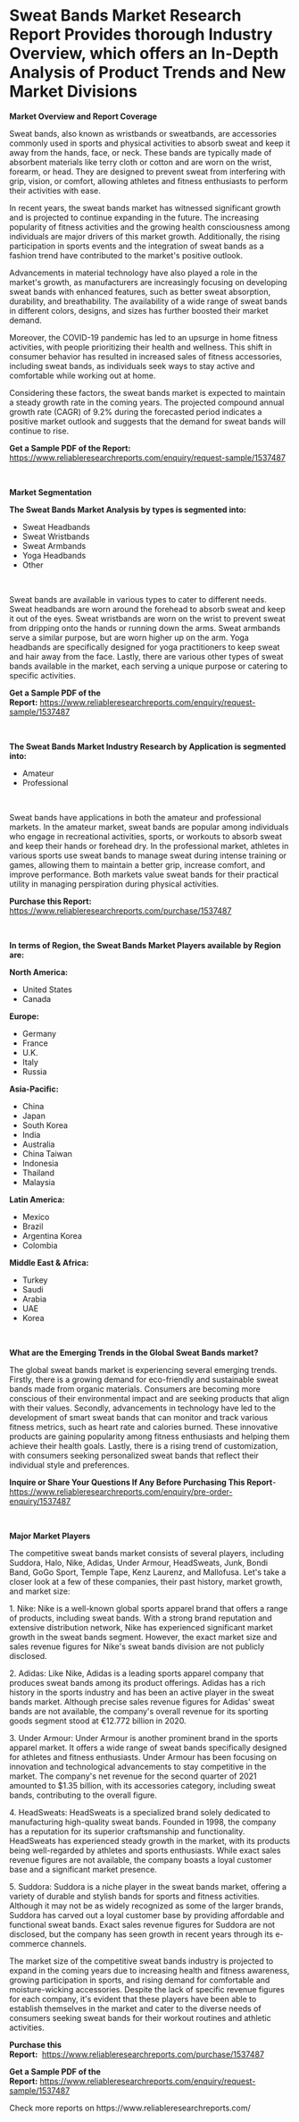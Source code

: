 <p><h1>Sweat Bands Market Research Report Provides thorough Industry Overview, which offers an In-Depth Analysis of Product Trends and New Market Divisions</h1></p><p><strong>Market Overview and Report Coverage</strong></p>
<p><p>Sweat bands, also known as wristbands or sweatbands, are accessories commonly used in sports and physical activities to absorb sweat and keep it away from the hands, face, or neck. These bands are typically made of absorbent materials like terry cloth or cotton and are worn on the wrist, forearm, or head. They are designed to prevent sweat from interfering with grip, vision, or comfort, allowing athletes and fitness enthusiasts to perform their activities with ease.</p><p>In recent years, the sweat bands market has witnessed significant growth and is projected to continue expanding in the future. The increasing popularity of fitness activities and the growing health consciousness among individuals are major drivers of this market growth. Additionally, the rising participation in sports events and the integration of sweat bands as a fashion trend have contributed to the market's positive outlook.</p><p>Advancements in material technology have also played a role in the market's growth, as manufacturers are increasingly focusing on developing sweat bands with enhanced features, such as better sweat absorption, durability, and breathability. The availability of a wide range of sweat bands in different colors, designs, and sizes has further boosted their market demand.</p><p>Moreover, the COVID-19 pandemic has led to an upsurge in home fitness activities, with people prioritizing their health and wellness. This shift in consumer behavior has resulted in increased sales of fitness accessories, including sweat bands, as individuals seek ways to stay active and comfortable while working out at home.</p><p>Considering these factors, the sweat bands market is expected to maintain a steady growth rate in the coming years. The projected compound annual growth rate (CAGR) of 9.2% during the forecasted period indicates a positive market outlook and suggests that the demand for sweat bands will continue to rise.</p></p>
<p><strong>Get a Sample PDF of the Report:</strong> <a href="https://www.reliableresearchreports.com/enquiry/request-sample/1537487">https://www.reliableresearchreports.com/enquiry/request-sample/1537487</a></p>
<p>&nbsp;</p>
<p><strong>Market Segmentation</strong></p>
<p><strong>The Sweat Bands Market Analysis by types is segmented into:</strong></p>
<p><ul><li>Sweat Headbands</li><li>Sweat Wristbands</li><li>Sweat Armbands</li><li>Yoga Headbands</li><li>Other</li></ul></p>
<p>&nbsp;</p>
<p><p>Sweat bands are available in various types to cater to different needs. Sweat headbands are worn around the forehead to absorb sweat and keep it out of the eyes. Sweat wristbands are worn on the wrist to prevent sweat from dripping onto the hands or running down the arms. Sweat armbands serve a similar purpose, but are worn higher up on the arm. Yoga headbands are specifically designed for yoga practitioners to keep sweat and hair away from the face. Lastly, there are various other types of sweat bands available in the market, each serving a unique purpose or catering to specific activities.</p></p>
<p><strong>Get a Sample PDF of the Report:</strong>&nbsp;<a href="https://www.reliableresearchreports.com/enquiry/request-sample/1537487">https://www.reliableresearchreports.com/enquiry/request-sample/1537487</a></p>
<p>&nbsp;</p>
<p><strong>The Sweat Bands Market Industry Research by Application is segmented into:</strong></p>
<p><ul><li>Amateur</li><li>Professional</li></ul></p>
<p>&nbsp;</p>
<p><p>Sweat bands have applications in both the amateur and professional markets. In the amateur market, sweat bands are popular among individuals who engage in recreational activities, sports, or workouts to absorb sweat and keep their hands or forehead dry. In the professional market, athletes in various sports use sweat bands to manage sweat during intense training or games, allowing them to maintain a better grip, increase comfort, and improve performance. Both markets value sweat bands for their practical utility in managing perspiration during physical activities.</p></p>
<p><strong>Purchase this Report:</strong>&nbsp; <a href="https://www.reliableresearchreports.com/purchase/1537487">https://www.reliableresearchreports.com/purchase/1537487</a></p>
<p>&nbsp;</p>
<p><strong>In terms of Region, the Sweat Bands Market Players available by Region are:</strong></p>
<p>
    <p> <strong> North America: </strong>
        <ul>
            <li>United States</li>
            <li>Canada</li>
        </ul>
        </p> 
    <p> <strong> Europe: </strong>
        <ul>
            <li>Germany</li>
            <li>France</li>
            <li>U.K.</li>
            <li>Italy</li>
            <li>Russia</li>
        </ul>
        </p> 
    <p> <strong> Asia-Pacific: </strong>
        <ul>
            <li>China</li>
            <li>Japan</li>
            <li>South Korea</li>
            <li>India</li>
            <li>Australia</li>
            <li>China Taiwan</li>
            <li>Indonesia</li>
            <li>Thailand</li>
            <li>Malaysia</li>
        </ul>
        </p> 
    <p> <strong> Latin America: </strong>
        <ul>
            <li>Mexico</li>
            <li>Brazil</li>
            <li>Argentina Korea</li>
            <li>Colombia</li>
        </ul>
        </p> 
    <p> <strong> Middle East & Africa: </strong>
        <ul>
            <li>Turkey</li>
            <li>Saudi</li>
            <li>Arabia</li>
            <li>UAE</li>
            <li>Korea</li>
        </ul>
    </p>
    </p>
<p>&nbsp;</p>
<p><strong>What are the Emerging Trends in the Global Sweat Bands market?</strong></p>
<p><p>The global sweat bands market is experiencing several emerging trends. Firstly, there is a growing demand for eco-friendly and sustainable sweat bands made from organic materials. Consumers are becoming more conscious of their environmental impact and are seeking products that align with their values. Secondly, advancements in technology have led to the development of smart sweat bands that can monitor and track various fitness metrics, such as heart rate and calories burned. These innovative products are gaining popularity among fitness enthusiasts and helping them achieve their health goals. Lastly, there is a rising trend of customization, with consumers seeking personalized sweat bands that reflect their individual style and preferences.</p></p>
<p><strong>Inquire or Share Your Questions If Any Before Purchasing This Report</strong>- <a href="https://www.reliableresearchreports.com/enquiry/pre-order-enquiry/1537487">https://www.reliableresearchreports.com/enquiry/pre-order-enquiry/1537487</a></p>
<p>&nbsp;</p>
<p><strong>Major Market Players</strong></p>
<p><p>The competitive sweat bands market consists of several players, including Suddora, Halo, Nike, Adidas, Under Armour, HeadSweats, Junk, Bondi Band, GoGo Sport, Temple Tape, Kenz Laurenz, and Mallofusa. Let's take a closer look at a few of these companies, their past history, market growth, and market size:</p><p>1. Nike: Nike is a well-known global sports apparel brand that offers a range of products, including sweat bands. With a strong brand reputation and extensive distribution network, Nike has experienced significant market growth in the sweat bands segment. However, the exact market size and sales revenue figures for Nike's sweat bands division are not publicly disclosed.</p><p>2. Adidas: Like Nike, Adidas is a leading sports apparel company that produces sweat bands among its product offerings. Adidas has a rich history in the sports industry and has been an active player in the sweat bands market. Although precise sales revenue figures for Adidas' sweat bands are not available, the company's overall revenue for its sporting goods segment stood at €12.772 billion in 2020.</p><p>3. Under Armour: Under Armour is another prominent brand in the sports apparel market. It offers a wide range of sweat bands specifically designed for athletes and fitness enthusiasts. Under Armour has been focusing on innovation and technological advancements to stay competitive in the market. The company's net revenue for the second quarter of 2021 amounted to $1.35 billion, with its accessories category, including sweat bands, contributing to the overall figure.</p><p>4. HeadSweats: HeadSweats is a specialized brand solely dedicated to manufacturing high-quality sweat bands. Founded in 1998, the company has a reputation for its superior craftsmanship and functionality. HeadSweats has experienced steady growth in the market, with its products being well-regarded by athletes and sports enthusiasts. While exact sales revenue figures are not available, the company boasts a loyal customer base and a significant market presence.</p><p>5. Suddora: Suddora is a niche player in the sweat bands market, offering a variety of durable and stylish bands for sports and fitness activities. Although it may not be as widely recognized as some of the larger brands, Suddora has carved out a loyal customer base by providing affordable and functional sweat bands. Exact sales revenue figures for Suddora are not disclosed, but the company has seen growth in recent years through its e-commerce channels.</p><p>The market size of the competitive sweat bands industry is projected to expand in the coming years due to increasing health and fitness awareness, growing participation in sports, and rising demand for comfortable and moisture-wicking accessories. Despite the lack of specific revenue figures for each company, it's evident that these players have been able to establish themselves in the market and cater to the diverse needs of consumers seeking sweat bands for their workout routines and athletic activities.</p></p>
<p><strong>Purchase this Report:</strong>&nbsp;&nbsp;<a href="https://www.reliableresearchreports.com/purchase/1537487">https://www.reliableresearchreports.com/purchase/1537487</a></p>
<p></p>
<p><strong>Get a Sample PDF of the Report:</strong>&nbsp;<a href="https://www.reliableresearchreports.com/enquiry/request-sample/1537487">https://www.reliableresearchreports.com/enquiry/request-sample/1537487</a></p>
<p>Check more reports on https://www.reliableresearchreports.com/</p>